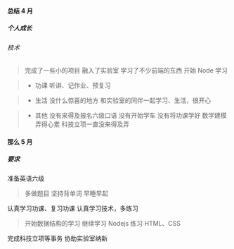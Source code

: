 #### 总结 4 月
##### 个人成长
###### 技术
> 完成了一些小的项目
> 融入了实验室
> 学习了不少前端的东西
> 开始 Node 学习

>* 功课
> 听讲、记作业、预复习

>* 生活
> 没什么惊喜的地方
> 和实验室的同伴一起学习、生活，很开心

>* 其他
> 没有来得及报名六级口语
> 没有开始学车
> 没有将功课学好
> 数学建模弄得心累
> 科技立项一直没来得及弄

#### 那么 5 月
##### 要求
准备英语六级
> 多做题目
> 坚持背单词
> 早睡早起

认真学习功课、复习功课
认真学习技术，多练习
> 开始数据结构的学习
> 继续学习 Nodejs
> 练习 HTML、CSS


完成科技立项等事务
协助实验室纳新
